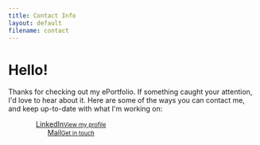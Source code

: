 ```yaml
---
title: Contact Info
layout: default
filename: contact
--- 
```


<h1>Hello!</h1>

<p>
  Thanks for checking out my ePortfolio. If something caught your attention, I'd love to hear about it. Here are some of the ways you can contact me, and keep up-to-date with what I'm working on:
</p>

<div>
  <div style="display:inline-block;text-align:center;width:50%">
    <a href="https://www.linkedin.com/in/stefan-dominicus-7144a136" target="_blank">LinkedIn<small>View my profile</small></a>
  </div>
  <div style="display:inline-block;text-align:center;width:50%">
    <a href="mailto:stefandominicus@gmail.com?subject=ePortfolio%20query:%20">Mail<small>Get in touch</small></a>
  </div>
</div>
